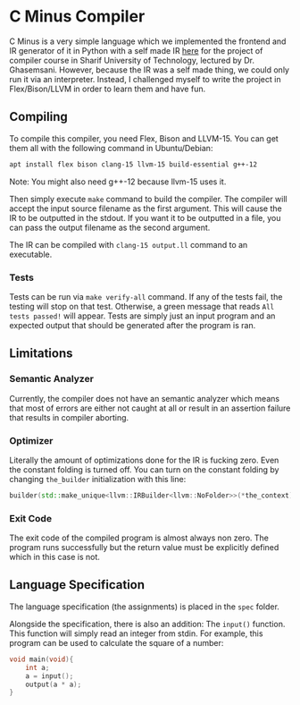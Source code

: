 # C Minus Compiler

C Minus is a very simple language which we implemented the frontend and IR generator of it in Python with a self made IR [here](https://github.com/bigwhoman/C-Minus-Compiler) for the project of compiler course in Sharif University of Technology, lectured by Dr. Ghasemsani. However, because the IR was a self made thing, we could only run it via an interpreter. Instead, I challenged myself to write the project in Flex/Bison/LLVM in order to learn them and have fun.

## Compiling

To compile this compiler, you need Flex, Bison and LLVM-15. You can get them all with the following command in Ubuntu/Debian:

```bash
apt install flex bison clang-15 llvm-15 build-essential g++-12
```

Note: You might also need g++-12 because llvm-15 uses it.

Then simply execute `make` command to build the compiler. The compiler will accept the input source filename as the first argument. This will cause the IR to be outputted in the stdout. If you want it to be outputted in a file, you can pass the output filename as the second argument.

The IR can be compiled with `clang-15 output.ll` command to an executable.

### Tests

Tests can be run via `make verify-all` command. If any of the tests fail, the testing will stop on that test. Otherwise, a green message that reads `All tests passed!` will appear. Tests are simply just an input program and an expected output that should be generated after the program is ran.


## Limitations

### Semantic Analyzer

Currently, the compiler does not have an semantic analyzer which means that most of errors are either not caught at all or result in an assertion failure that results in compiler aborting.

### Optimizer

Literally the amount of optimizations done for the IR is fucking zero. Even the constant folding is turned off. You can turn on the constant folding by changing `the_builder` initialization with this line:

```cpp
builder(std::make_unique<llvm::IRBuilder<llvm::NoFolder>>(*the_context))
```

### Exit Code

The exit code of the compiled program is almost always non zero. The program runs successfully but the return value must be explicitly defined which in this case is not.

## Language Specification

The language specification (the assignments) is placed in the `spec` folder.

Alongside the specification, there is also an addition: The `input()` function. This function will simply read an integer from stdin. For example, this program can be used to calculate the square of a number:

```c
void main(void){
	int a;
	a = input();
	output(a * a);
}
```